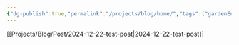 ```yaml
---
{"dg-publish":true,"permalink":"/projects/blog/home/","tags":["gardenEntry"]}
---
```


[[Projects/Blog/Post/2024-12-22-test-post\|2024-12-22-test-post]]
